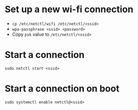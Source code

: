 # Set up a new wi-fi connection
- `cp /etc/netctl/wifi /etc/netctl/<ssid>`
- `wpa-passphrase <ssid> <password>`
- Copy `psk` value to `/etc/netctl/<ssid>`

# Start a connection
`sudo netctl start <ssid>`

# Start a connection on boot
`sudo systemctl enable netctl@<ssid>`

